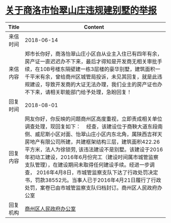 # <a href="http://www.shangluo.gov.cn/zmhd/ldxxxx.jsp?urltype=leadermail.LeaderMailContentUrl&wbtreeid=1112&leadermailid=4765">关于商洛市怡翠山庄违规建别墅的举报</a>
|Title|Content|
|:---:|---|
|来信时间|2018-06-14|
|来信内容|郑市长你好，商洛怡翠山庄小区自从业主入住已有四年有余，房产证一直迟迟办不下来，最后才得知是开发商无相关审批手续，在10B号楼东隔壁建一栋3层楼的豪华别墅，建筑面积一千平米有余，曾给商州区城管局投诉，未见其回复，就是此违规建设，导致开发商的大证无法办理，我们业主的房产证也办不下来，请相关职能部门给予处理，急盼回复！|
|回复时间|2018-08-01|
|回复内容|网友你好，你反映的问题商州区高度重视，立即责成相关单位调查处理，现回复如下：    经查，该建设位于商鞅大道东段南侧、威尼斯小区对面、怡翠山庄小区内东北角，属陕西吉祥天房地产有限公司所建，共建框架结构三层，建筑面积422.26平方米，法人为徐锁劳, 该违法建设不是别墅。该建设于2016年初动工建设，2016年6月份完工（建设时间属市城管监察支队管理），在建设期间未取得任何建设手续。经进一步调查， 2016年4月8日，市城管监察支队下达了行政处罚决定书，罚款38552元。当事人已于2016年4月21日履行了行政处罚，案卷已由市城管监察支队归档封订。商州区人民政府办公室|
|回复机构|<a href="../../categories/agencies/商州区人民政府办公室.md">商州区人民政府办公室</a>|
